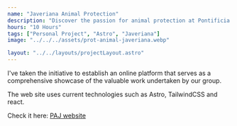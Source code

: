 ```yaml
---
name: "Javeriana Animal Protection"
description: "Discover the passion for animal protection at Pontificia Universidad Javeriana. Our group of committed students has been dedicated since 2008 to care for and protect the adorable cats on campus and raise awareness about the importance of preserving animal life.."
hours: "10 Hours"
tags: ["Personal Project", "Astro", "Javeriana"]
image: "../../../assets/prot-animal-javeriana.webp"

layout: "../../layouts/projectLayout.astro"
---
```


I've taken the initiative to establish an online platform that serves as a comprehensive showcase of the valuable work undertaken by our group.

The web site uses current technologies such as Astro, TailwindCSS and react.

Check it here: [PAJ website](https://prot-animal-puj.acha.dev/)

